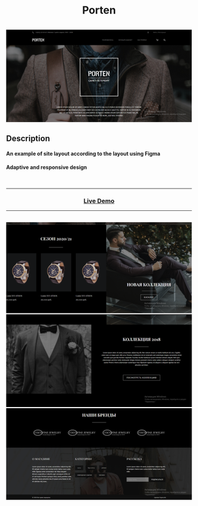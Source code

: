 <h1 align="center">Porten</h1>

</br>

<img src="./readme_assets/1.png">

</br>

## Description

#### An example of site layout according to the layout using Figma
#### Adaptive and responsive design

</br>

---

### <p align="center"><a  href="https://guryanov-junior.github.io/Porten/">Live Demo</a></p>

---

</br>

<img src="./readme_assets/2.png">

</br>

<img src="./readme_assets/3.png">

</br>

<img src="./readme_assets/4.png">

</br>
